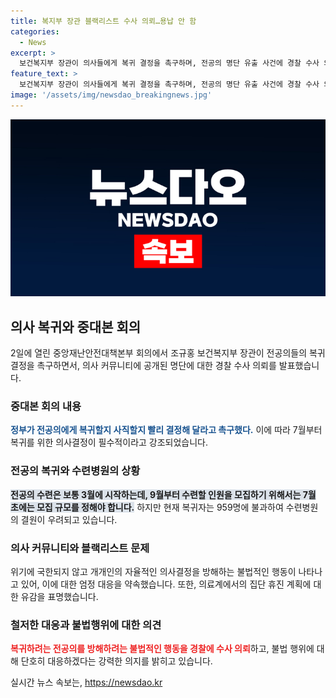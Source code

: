 ```yaml
---
title: 복지부 장관 블랙리스트 수사 의뢰…용납 안 함
categories:
  - News
excerpt: >
  보건복지부 장관이 의사들에게 복귀 결정을 촉구하며, 전공의 명단 유출 사건에 경찰 수사 의뢰하고 불법 행위 강력 대응 방침을 밝혔다. 전공의 결원 파악과 모집을 촉구하며, 복귀를 방해하는 행위는 용납할 수 없다고 강조했다. 또한, 집단 휴진 계획에 대해 유감을 표명하며 환자 생명을 최우선으로 여기길 촉구했다. 이에 대한 대응을 단호히 밝혔다.
feature_text: >
  보건복지부 장관이 의사들에게 복귀 결정을 촉구하며, 전공의 명단 유출 사건에 경찰 수사 의뢰하고 불법 행위 강력 대응 방침을 밝혔다. 전공의 결원 파악과 모집을 촉구하며, 복귀를 방해하는 행위는 용납할 수 없다고 강조했다. 또한, 집단 휴진 계획에 대해 유감을 표명하며 환자 생명을 최우선으로 여기길 촉구했다. 이에 대한 대응을 단호히 밝혔다.
image: '/assets/img/newsdao_breakingnews.jpg'
---
```


<p><img src="/assets/img/newsdao_breakingnews.jpg" alt="bookingtag 속보" /></p>

<h2 data-ke-size="size26">의사 복귀와 중대본 회의</h2>

<p data-ke-size="size16">2일에 열린 중앙재난안전대책본부 회의에서 조규홍 보건복지부 장관이 전공의들의 복귀 결정을 촉구하면서, 의사 커뮤니티에 공개된 명단에 대한 경찰 수사 의뢰를 발표했습니다.</p>

<h3>중대본 회의 내용</h3>

<p data-ke-size="size16"><b><span style="color: #1a5490;">정부가 전공의에게 복귀할지 사직할지 빨리 결정해 달라고 촉구했다.</span></b> 이에 따라 7월부터 복귀를 위한 의사결정이 필수적이라고 강조되었습니다. </p>

<h3>전공의 복귀와 수련병원의 상황</h3>

<p data-ke-size="size16"><b><span style="background-color: #21538527;">전공의 수련은 보통 3월에 시작하는데, 9월부터 수련할 인원을 모집하기 위해서는 7월 초에는 모집 규모를 정해야 합니다.</span></b> 하지만 현재 복귀자는 959명에 불과하여 수련병원의 결원이 우려되고 있습니다.</p>

<h3>의사 커뮤니티와 블랙리스트 문제</h3>

<p data-ke-size="size16">위기에 국한되지 않고 개개인의 자율적인 의사결정을 방해하는 불법적인 행동이 나타나고 있어, 이에 대한 엄정 대응을 약속했습니다. 또한, 의료계에서의 집단 휴진 계획에 대한 유감을 표명했습니다.</p>

<h3>철저한 대응과 불법행위에 대한 의견</h3>

<p data-ke-size="size16"><b><span style="color: #ee2323;">복귀하려는 전공의를 방해하려는 불법적인 행동을 경찰에 수사 의뢰</span></b>하고, 불법 행위에 대해 단호히 대응하겠다는 강력한 의지를 밝히고 있습니다.</p>
실시간 뉴스 속보는, <a href="https://newsdao.kr" rel="dofollow">https://newsdao.kr</a>


